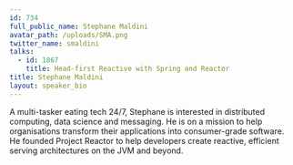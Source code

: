 ```yaml
---
id: 734
full_public_name: Stephane Maldini
avatar_path: /uploads/SMA.png
twitter_name: smaldini
talks:
  - id: 1867
    title: Head-first Reactive with Spring and Reactor
title: Stephane Maldini
layout: speaker_bio
---
```



A multi-tasker eating tech 24/7, Stephane is interested in distributed computing, data science and messaging. He is on a mission to help organisations transform their applications into consumer-grade software. He founded Project Reactor to help developers create reactive, efficient serving architectures on the JVM and beyond.